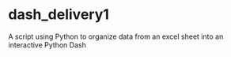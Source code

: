 # dash_delivery1
A script using Python to organize data from an excel sheet into an interactive Python Dash

